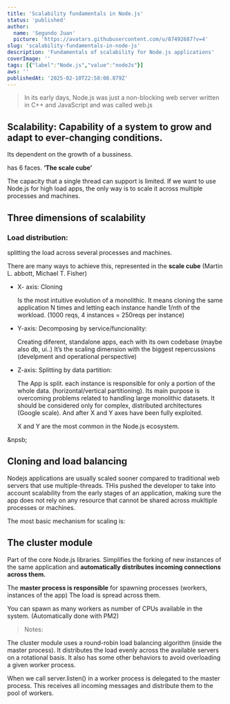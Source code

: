 ```yaml
---
title: 'Scalability fundamentals in Node.js'
status: 'published'
author:
  name: 'Segundo Juan'
  picture: 'https://avatars.githubusercontent.com/u/87492687?v=4'
slug: 'scalability-fundamentals-in-node-js'
description: 'Fundamentals of scalability for Node.js applications'
coverImage: ''
tags: [{"label":"Node.js","value":"nodeJs"}]
aws: ''
publishedAt: '2025-02-10T22:58:08.879Z'
---
```


> In its early days, Node.js was just a non-blocking web server written in C++ and JavaScript and was called web.js

## Scalability: Capability of a system to grow and adapt to ever-changing conditions.

Its dependent on the growth of a bussiness.

has 6 faces. **‘The scale cube’**

The capacity that a single thread can support is limited. If we want to use Node.js for high load apps, the only way is to scale it across multiple processes and machines.

## Three dimensions of scalability

### Load distribution:

splitting the load across several processes and machines.

There are many ways to achieve this, represented in the **scale cube** (Martin L. abbott, Michael T. Fisher)

- X- axis: Cloning

  Is the most intuitive evolution of a monolithic. It means cloning the same application N times and letting each instance handle 1/nth of the workload. (1000 reqs, 4 instances = 250reqs per instance)

- Y-axis: Decomposing by service/funcionality:

  Creating diferent, standalone apps, each with its own codebase (maybe also db, ui..) It’s the scaling dimension with the biggest repercussions (develpment and operational perspective)

- Z-axis: Splitting by data partition:

  The App is split. each instance is responsible for only a portion of the whole data. (horizontal/vertical partitioning). Its main purpose is overcoming problems related to handling large monolithic datasets. It should be considered only for complex, distributed architectures (Google scale). And after X and Y axes have been fully exploited.

  X and Y are the most common in the Node.js ecosystem.

&npsb;

## Cloning and load balancing

Nodejs applications are usually scaled sooner compared to traditional web servers that use multiple-threads. THis pushed the developer to take into account scalability from the early stages of an application, making sure the app does not rely on any resource that cannot be shared across mukltiple processes or machines.

The most basic mechanism for scaling is:

## The cluster module

Part of the core Node.js libraries. Simplifies the forking of new instances of the same application and **automatically distributes incoming connections across them.**

The **master process is responsible** for spawning processes (workers, instances of the app) The load is spread across them.

You can spawn as many workers as number of CPUs available in the system. (Automatically done with PM2)

> Notes:

The cluster module uses a round-robin load balancing algorithm (inside the master process). It distributes the load evenly across the available servers on a rotational basis. It also has some other behaviors to avoid overloading a given worker process.

When we call server.listen() in a worker process is delegated to the master process. This receives all incoming messages and distribute them to the pool of workers.